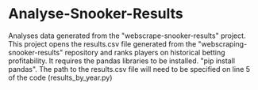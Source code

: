 # Analyse-Snooker-Results
Analyses data generated from the "webscrape-snooker-results" project.
This project opens the results.csv file generated from the "webscraping-snooker-results" repository and ranks players on historical betting profitability.
It requires the pandas libraries to be installed. "pip install pandas".
The path to the results.csv file will need to be specified on line 5 of the code (results_by_year.py)
